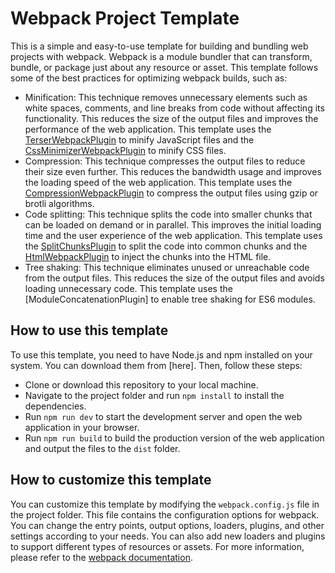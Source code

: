 # Webpack Project Template

This is a simple and easy-to-use template for building and bundling web projects with webpack. Webpack is a module bundler that can transform, bundle, or package just about any resource or asset. This template follows some of the best practices for optimizing webpack builds, such as:

- Minification: This technique removes unnecessary elements such as white spaces, comments, and line breaks from code without affecting its functionality. This reduces the size of the output files and improves the performance of the web application. This template uses the [TerserWebpackPlugin](^1^) to minify JavaScript files and the [CssMinimizerWebpackPlugin](^2^) to minify CSS files.
- Compression: This technique compresses the output files to reduce their size even further. This reduces the bandwidth usage and improves the loading speed of the web application. This template uses the [CompressionWebpackPlugin](^3^) to compress the output files using gzip or brotli algorithms.
- Code splitting: This technique splits the code into smaller chunks that can be loaded on demand or in parallel. This improves the initial loading time and the user experience of the web application. This template uses the [SplitChunksPlugin](^4^) to split the code into common chunks and the [HtmlWebpackPlugin](^5^) to inject the chunks into the HTML file.
- Tree shaking: This technique eliminates unused or unreachable code from the output files. This reduces the size of the output files and avoids loading unnecessary code. This template uses the [ModuleConcatenationPlugin] to enable tree shaking for ES6 modules.

## How to use this template

To use this template, you need to have Node.js and npm installed on your system. You can download them from [here]. Then, follow these steps:

- Clone or download this repository to your local machine.
- Navigate to the project folder and run `npm install` to install the dependencies.
- Run `npm run dev` to start the development server and open the web application in your browser.
- Run `npm run build` to build the production version of the web application and output the files to the `dist` folder.

## How to customize this template

You can customize this template by modifying the `webpack.config.js` file in the project folder. This file contains the configuration options for webpack. You can change the entry points, output options, loaders, plugins, and other settings according to your needs. You can also add new loaders and plugins to support different types of resources or assets. For more information, please refer to the [webpack documentation](https://webpack.js.org/).
